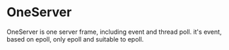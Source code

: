 OneServer
=========

OneServer is one server frame, including event and thread poll. it's event, based on epoll, only epoll and suitable to epoll.
